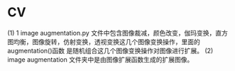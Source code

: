 # CV
(1) 1 image augmentation.py 文件中包含图像裁减，颜色改变，伽玛变换，直方图均衡，图像旋转，仿射变换，透视变换这几个图像变换操作，里面的augmentation()函数
是随机组合这几个图像变换操作对图像进行扩展。
(2) image augmentation 文件夹中是由图像扩展函数生成的扩展图像。
